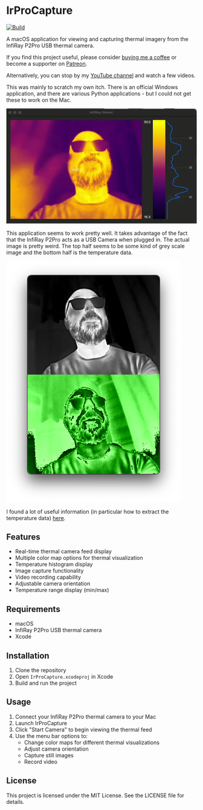 # IrProCapture

[![Build](https://github.com/atomic14/InfiRayCapture/actions/workflows/build.yml/badge.svg)](https://github.com/atomic14/InfiRayCapture/actions/workflows/build.yml)

A macOS application for viewing and capturing thermal imagery from the InfiRay P2Pro USB thermal camera.

If you find this project useful, please consider [buying me a coffee](https://ko-fi.com/atomic14) or become a supporter on [Patreon](https://www.patreon.com/atomic14).

Alternatively, you can stop by my [YouTube channel](https://www.youtube.com/@atomic14) and watch a few videos.

This was mainly to scratch my own itch. There is an official Windows application, and there are various Python applications - but I could not get these to work on the Mac.

![Demo](./images/demo.webp)

This application seems to work pretty well. It takes advantage of the fact that the InfiRay P2Pro acts as a USB Camera when plugged in. The actual image is pretty weird. The top half seems to be some kind of grey scale image and the bottom half is the temperature data.


![USB Camera](./images/webcam-output.png)

I found a lot of useful information (in particular how to extract the temperature data) [here](https://github.com/LeoDJ/P2Pro-Viewer).

## Features

- Real-time thermal camera feed display
- Multiple color map options for thermal visualization
- Temperature histogram display
- Image capture functionality
- Video recording capability
- Adjustable camera orientation
- Temperature range display (min/max)

## Requirements

- macOS
- InfiRay P2Pro USB thermal camera
- Xcode

## Installation

1. Clone the repository
2. Open `IrProCapture.xcodeproj` in Xcode
3. Build and run the project

## Usage

1. Connect your InfiRay P2Pro thermal camera to your Mac
2. Launch IrProCapture
3. Click "Start Camera" to begin viewing the thermal feed
4. Use the menu bar options to:
   - Change color maps for different thermal visualizations
   - Adjust camera orientation
   - Capture still images
   - Record video

## License

This project is licensed under the MIT License. See the LICENSE file for details.